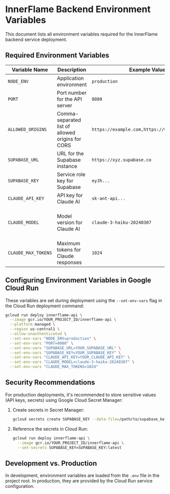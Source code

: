 # InnerFlame Backend Environment Variables

This document lists all environment variables required for the InnerFlame backend service deployment.

## Required Environment Variables

| Variable Name | Description | Example Value | Required |
|---------------|-------------|--------------|----------|
| `NODE_ENV` | Application environment | `production` | Yes |
| `PORT` | Port number for the API server | `8080` | Yes |
| `ALLOWED_ORIGINS` | Comma-separated list of allowed origins for CORS | `https://example.com,https://www.example.com` | No (defaults to localhost URLs) |
| `SUPABASE_URL` | URL for the Supabase instance | `https://xyz.supabase.co` | Yes |
| `SUPABASE_KEY` | Service role key for Supabase | `eyJh...` | Yes |
| `CLAUDE_API_KEY` | API key for Claude AI | `sk-ant-api...` | Yes |
| `CLAUDE_MODEL` | Model version for Claude AI | `claude-3-haiku-20240307` | No (defaults to claude-3-haiku-20240307) |
| `CLAUDE_MAX_TOKENS` | Maximum tokens for Claude responses | `1024` | No (defaults to 1024) |

## Configuring Environment Variables in Google Cloud Run

These variables are set during deployment using the `--set-env-vars` flag in the Cloud Run deployment command:

```bash
gcloud run deploy innerflame-api \
  --image gcr.io/YOUR_PROJECT_ID/innerflame-api \
  --platform managed \
  --region us-central1 \
  --allow-unauthenticated \
  --set-env-vars "NODE_ENV=production" \
  --set-env-vars "PORT=8080" \
  --set-env-vars "SUPABASE_URL=YOUR_SUPABASE_URL" \
  --set-env-vars "SUPABASE_KEY=YOUR_SUPABASE_KEY" \
  --set-env-vars "CLAUDE_API_KEY=YOUR_CLAUDE_API_KEY" \
  --set-env-vars "CLAUDE_MODEL=claude-3-haiku-20240307" \
  --set-env-vars "CLAUDE_MAX_TOKENS=1024"
```

## Security Recommendations

For production deployments, it's recommended to store sensitive values (API keys, secrets) using Google Cloud Secret Manager:

1. Create secrets in Secret Manager:
   ```bash
   gcloud secrets create SUPABASE_KEY --data-file=/path/to/supabase_key.txt
   ```

2. Reference the secrets in Cloud Run:
   ```bash
   gcloud run deploy innerflame-api \
     --image gcr.io/YOUR_PROJECT_ID/innerflame-api \
     --set-secrets SUPABASE_KEY=SUPABASE_KEY:latest
   ```

## Development vs. Production

In development, environment variables are loaded from the `.env` file in the project root. In production, they are provided by the Cloud Run service configuration. 